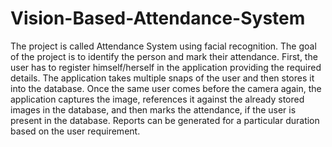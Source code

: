 # Vision-Based-Attendance-System

The project is called Attendance System using facial recognition. The goal of the project is to identify the person and mark their attendance. First, the user has to register himself/herself in the application providing the required details. The application takes multiple snaps of the user and then stores it into the database. Once the same user comes before the camera again, the application captures the image, references it against the already stored images in the database, and then marks the attendance, if the user is present in the database. Reports can be generated for a particular duration based on the user requirement.